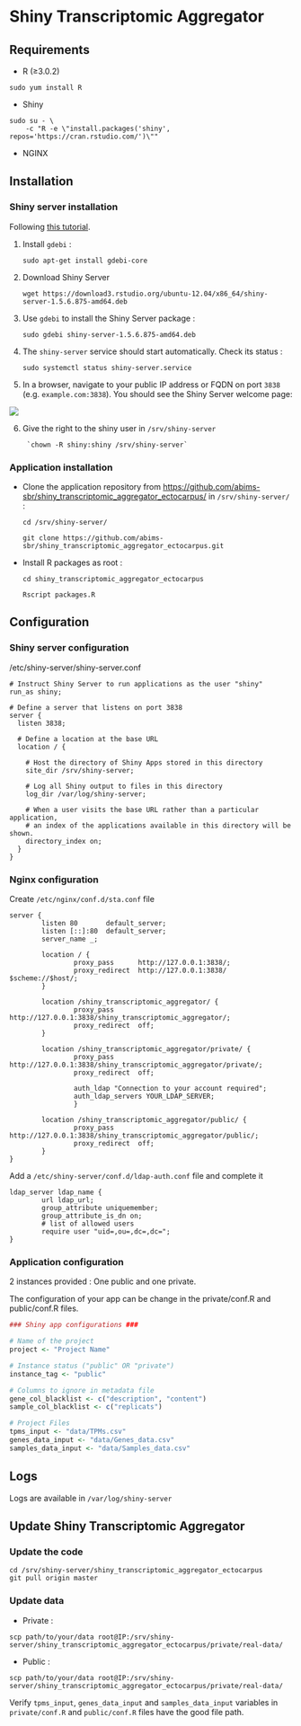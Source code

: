 # Shiny Transcriptomic Aggregator

## Requirements

- R (≥3.0.2)

```
sudo yum install R
```

- Shiny

```
sudo su - \
	-c "R -e \"install.packages('shiny', repos='https://cran.rstudio.com/')\""
```

- NGINX <!--(≥1.12.2)-->


## Installation

### Shiny server installation

Following [this tutorial](https://www.linode.com/docs/development/r/how-to-deploy-rshiny-server-on-ubuntu-and-debian/).

1. Install `gdebi` :

	`sudo apt-get install gdebi-core`

2. Download Shiny Server

	`wget https://download3.rstudio.org/ubuntu-12.04/x86_64/shiny-server-1.5.6.875-amd64.deb`

3. Use `gdebi` to install the Shiny Server package :

	`sudo gdebi shiny-server-1.5.6.875-amd64.deb`

4. The `shiny-server` service should start automatically. Check its status :

	`sudo systemctl status shiny-server.service`

5. In a browser, navigate to your public IP address or FQDN on port `3838` (e.g. `example.com:3838`). You should see the Shiny Server welcome page:

![](https://www.linode.com/docs/development/r/how-to-deploy-rshiny-server-on-ubuntu-and-debian/shiny-welcome.png)

6. Give the right to the shiny user in `/srv/shiny-server`

        `chown -R shiny:shiny /srv/shiny-server`

### Application installation

- Clone the application repository from https://github.com/abims-sbr/shiny_transcriptomic_aggregator_ectocarpus/ in `/srv/shiny-server/` :

	`cd /srv/shiny-server/`
	
	`git clone https://github.com/abims-sbr/shiny_transcriptomic_aggregator_ectocarpus.git`

- Install R packages as root :

	`cd shiny_transcriptomic_aggregator_ectocarpus`

	`Rscript packages.R`


## Configuration

### Shiny server configuration

/etc/shiny-server/shiny-server.conf

```
# Instruct Shiny Server to run applications as the user "shiny"
run_as shiny;

# Define a server that listens on port 3838
server {
  listen 3838;

  # Define a location at the base URL
  location / {

    # Host the directory of Shiny Apps stored in this directory
    site_dir /srv/shiny-server;

    # Log all Shiny output to files in this directory
    log_dir /var/log/shiny-server;

    # When a user visits the base URL rather than a particular application,
    # an index of the applications available in this directory will be shown.
    directory_index on;
  }
}
```

### Nginx configuration

Create `/etc/nginx/conf.d/sta.conf` file

```
server {
        listen 80       default_server;
        listen [::]:80  default_server;
        server_name _;
    
        location / {
                proxy_pass      http://127.0.0.1:3838/;
                proxy_redirect  http://127.0.0.1:3838/ $scheme://$host/;
        }

        location /shiny_transcriptomic_aggregator/ {
                proxy_pass      http://127.0.0.1:3838/shiny_transcriptomic_aggregator/;
                proxy_redirect  off;
        }

        location /shiny_transcriptomic_aggregator/private/ {
                proxy_pass      http://127.0.0.1:3838/shiny_transcriptomic_aggregator/private/;
                proxy_redirect  off;
                
                auth_ldap "Connection to your account required";
                auth_ldap_servers YOUR_LDAP_SERVER;
				}

        location /shiny_transcriptomic_aggregator/public/ {
                proxy_pass      http://127.0.0.1:3838/shiny_transcriptomic_aggregator/public/;
                proxy_redirect  off;
        }
}
```

Add a `/etc/shiny-server/conf.d/ldap-auth.conf` file and complete it

```
ldap_server ldap_name {
        url ldap_url;
        group_attribute uniquemember;
        group_attribute_is_dn on;
        # list of allowed users
        require user "uid=,ou=,dc=,dc=";
}

```


### Application configuration

2 instances provided : One public and one private.

The configuration of your app can be change in the private/conf.R and public/conf.R files.

```R
### Shiny app configurations ###

# Name of the project
project <- "Project Name"

# Instance status ("public" OR "private")
instance_tag <- "public"

# Columns to ignore in metadata file
gene_col_blacklist <- c("description", "content")
sample_col_blacklist <- c("replicats")

# Project Files
tpms_input <- "data/TPMs.csv"
genes_data_input <- "data/Genes_data.csv"
samples_data_input <- "data/Samples_data.csv"

```

## Logs

Logs are available in `/var/log/shiny-server`


## Update Shiny Transcriptomic Aggregator 

### Update the code

```
cd /srv/shiny-server/shiny_transcriptomic_aggregator_ectocarpus
git pull origin master
```

### Update data

- Private :

```
scp path/to/your/data root@IP:/srv/shiny-server/shiny_transcriptomic_aggregator_ectocarpus/private/real-data/
```

- Public :

```
scp path/to/your/data root@IP:/srv/shiny-server/shiny_transcriptomic_aggregator_ectocarpus/private/real-data/
```


Verify `tpms_input`, `genes_data_input` and `samples_data_input` variables in `private/conf.R` and `public/conf.R` files have the good file path.